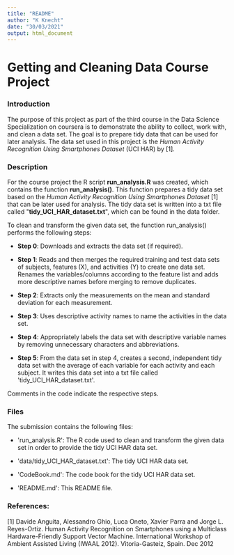 ```yaml
---
title: "README"
author: "K Knecht"
date: "30/03/2021"
output: html_document
---
```


# Getting and Cleaning Data Course Project

### Introduction
The purpose of this project as part of the third course in the Data Science Specialization on coursera is to demonstrate the ability to collect, work with, and clean a data set. The goal is to prepare tidy data that can be used for later analysis. The data set used in this project is the *Human Activity Recognition Using Smartphones Dataset* (UCI HAR) by [1]. 

### Description
For the course project the R script **run_analysis.R** was created, which contains the function **run_analysis()**. This function prepares a tidy data set based on the *Human Activity Recognition Using Smartphones Dataset* [1] that can be later used for analysis. The tidy data set is written into a txt file called "**tidy_UCI_HAR_dataset.txt**", which can be found in the data folder.

To clean and transform the given data set, the function run_analysis() performs the following steps:

* **Step 0**: Downloads and extracts the data set (if required).

* **Step 1**: Reads and then merges the required training and test data sets of subjects, features (X), and activities (Y) to create one data set. Renames the variables/columns according to the feature list and adds more descriptive names before merging to remove duplicates.

* **Step 2**: Extracts only the measurements on the mean and standard deviation for each measurement. 

* **Step 3**: Uses descriptive activity names to name the activities in the data set.

* **Step 4**: Appropriately labels the data set with descriptive variable names by removing unnecessary characters and abbreviations. 

* **Step 5**: From the data set in step 4, creates a second, independent tidy data set with the average of each variable for each activity and each subject. It writes this data set into a txt file called 'tidy_UCI_HAR_dataset.txt'.

Comments in the code indicate the respective steps.

### Files
The submission contains the following files:

* 'run_analysis.R': The R code used to clean and transform the given data set in order to provide the tidy UCI HAR data set.

* 'data/tidy_UCI_HAR_dataset.txt': The tidy UCI HAR data set.

* 'CodeBook.md': The code book for the tidy UCI HAR data set.

* 'README.md': This README file.


### References:

[1] Davide Anguita, Alessandro Ghio, Luca Oneto, Xavier Parra and Jorge L. Reyes-Ortiz. Human Activity Recognition on Smartphones using a Multiclass Hardware-Friendly Support Vector Machine. International Workshop of Ambient Assisted Living (IWAAL 2012). Vitoria-Gasteiz, Spain. Dec 2012
